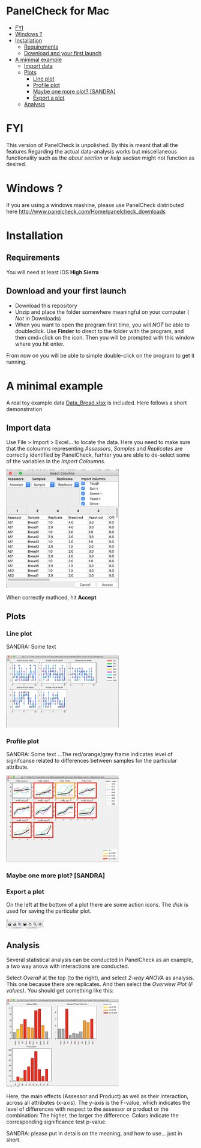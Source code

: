 PanelCheck for Mac
================

-   [FYI](#fyi)
-   [Windows ?](#windows)
-   [Installation](#installation)
    -   [Requirements](#requirements)
    -   [Download and your first launch](#download-and-your-first-launch)
-   [A minimal example](#a-minimal-example)
    -   [Import data](#import-data)
    -   [Plots](#plots)
        -   [Line plot](#line-plot)
        -   [Profile plot](#profile-plot)
        -   [Maybe one more plot? \[SANDRA\]](#maybe-one-more-plot-sandra)
        -   [Export a plot](#export-a-plot)
    -   [Analysis](#analysis)

FYI
===

This version of PanelCheck is unpolished. By this is meant that all the features Regarding the actual data-analysis works but miscellaneous functionality such as the *about section* or *help section* might not function as desired.

Windows ?
=========

If you are using a windows mashine, please use PanelCheck distributed here <http://www.panelcheck.com/Home/panelcheck_downloads>

Installation
============

Requirements
------------

You will need at least iOS **High Sierra**

Download and your first launch
------------------------------

-   Download this repository
-   Unzip and place the folder somewhere meaningful on your computer ( *Not* in Downloads)
-   When you want to open the program first time, you will *NOT* be able to doubleclick. Use **Finder** to direct to the folder with the program, and then cmd+click on the icon. Then you will be prompted with this window where you hit enter.

From now on you will be able to simple double-click on the program to get it running.

A minimal example
=================

A real toy example data [Data\_Bread.xlsx](Data_Bread.xlsx) is included. Here follows a short demonstration

Import data
-----------

Use File &gt; Import &gt; Excel... to locate the data. Here you need to make sure that the coloumns representing *Assessors*, *Samples* and *Replicates* are correctly identified by PanelCheck, furhter you are able to de-select some of the variables in the *Import Coloumns*.

<img src="figs/import.png" alt="Import" width="300" />

When correctly mathced, hit **Accept**

Plots
-----

### Line plot

SANDRA: Some text

<img src="figs/lineplot_overwiew.png" alt="Import" width="300" />

### Profile plot

SANDRA: Some text ...The red/orange/grey frame indicates level of signifcanse related to differences between samples for the particular attribute.

<img src="figs/profileplot.png" alt="Import" width="300" />

### Maybe one more plot? \[SANDRA\]

### Export a plot

On the left at the bottom of a plot there are some action icons. The *disk* is used for saving the particular plot.

<img src="figs/export.png" alt="Import" width="100" />

Analysis
--------

Several statistical analysis can be conducted in PanelCheck as an example, a two way anova with interactions are conducted.

Select *Overall* at the top (to the right), and select *2-way ANOVA* as analysis. This one because there are replicates. And then select the *Overview Plot (F values)*. You should get something like this:

<img src="figs/overviewplot_F.png" alt="Import" width="300" />

Here, the main effects (Assessor and Product) as well as their interaction, across all attributes (x-axis). The y-axis is the F-value, which indicates the level of differences with respect to the assessor or product or the combination: The higher, the larger the difference. Colors indicate the corresponding significance test p-value.

SANDRA: please put in details on the meaning, and how to use... just in short.
